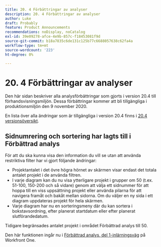 ```yaml
---
title: 20. 4 Förbättringar av analyser
description: 20. 4 Förbättringar av analyser
author: Luke
draft: Probably
feature: Product Announcements
recommendations: noDisplay, noCatalog
exl-id: 39e09278-afce-4e9b-857c-f18453081f9d
source-git-commit: b18a7835c6de131c125b77c6688057638c62fa4a
workflow-type: tm+mt
source-wordcount: '223'
ht-degree: 0%

---
```


# 20. 4 Förbättringar av analyser

Den här sidan beskriver alla analysförbättringar som gjorts i version 20.4 till förhandsvisningsmiljön. Dessa förbättringar kommer att bli tillgängliga i produktionsmiljön den 9 november 2020.

En lista över alla ändringar som är tillgängliga i version 20.4 finns i [20.4 versionsöversikt](../../../product-announcements/product-releases/20.4-release-activity/20-4-release-overview.md).

## Sidnumrering och sortering har lagts till i Förbättrad analys

För att du ska kunna visa den information du vill se utan att använda restriktiva filter har vi gjort följande ändringar:

* Projektantalet i det övre högra hörnet av skärmen visar endast det totala antalet projekt i de använda filtren.
* I varje diagram kan du nu visa ytterligare projekt i grupper om 50 (t.ex. 51-100, 150-200 och så vidare) genom att välja ett sidnummer för att hoppa till en viss uppsättning projekt eller använda pilarna för att navigera framåt och bakåt mellan sidorna. Om du väljer en ny sida i ett diagram uppdateras projekt för hela skärmen.
* Varje diagram har nu en sorteringsmeny där du kan sortera i bokstavsordning, efter planerat startdatum eller efter planerat slutförandedatum.

Tidigare begränsades antalet projekt i området Förbättrad analys till 50.

Den här funktionen ingår nu i [Förbättrad analys, del 1-inlärningsväg](https://experienceleague.adobe.com/sv/docs/workfront/using/home) på Workfront One.
